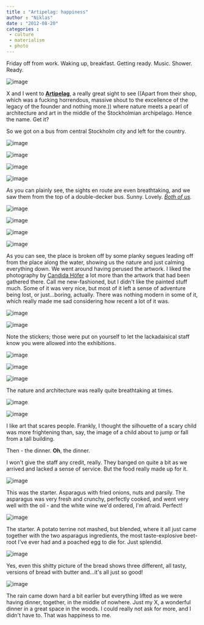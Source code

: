 ```yaml
---
title : "Artipelag: happiness"
author : "Niklas"
date : "2012-08-20"
categories : 
 - culture
 - materialism
 - photo
---
```


Friday off from work. Waking up, breakfast. Getting ready. Music. Shower. Ready.

![image](https://niklasblog.com/wp-content/wpid-CameraZOOM-20120817131210938.jpg "CameraZOOM-20120817131210938.jpg")

X and I went to [**Artipelag**](http://www.artipelag.se), a really great sight to see ((Apart from their shop, which was a fucking horrendous, massive shout to the excellence of the legacy of the founder and nothing more.)) where nature meets a pearl of architecture and art in the middle of the Stockholmian archipelago. Hence the name. Get it?

So we got on a bus from central Stockholm city and left for the country.

![image](https://niklasblog.com/wp-content/wpid-CameraZOOM-20120817133502142.jpg "CameraZOOM-20120817133502142.jpg")

![image](https://niklasblog.com/wp-content/wpid-CameraZOOM-20120817133854174.jpg "CameraZOOM-20120817133854174.jpg")

![image](https://niklasblog.com/wp-content/wpid-CameraZOOM-20120817135621277.jpg "CameraZOOM-20120817135621277.jpg")

![image](https://niklasblog.com/wp-content/wpid-CameraZOOM-20120817135634928.jpg "CameraZOOM-20120817135634928.jpg")

As you can plainly see, the sights en route are even breathtaking, and we saw them from the top of a double-decker bus. Sunny. Lovely. _[Both of us](http://www.youtube.com/watch?v=cfiE_5O9Dn0)._

![image](https://niklasblog.com/wp-content/wpid-CameraZOOM-20120817140342353.jpg "CameraZOOM-20120817140342353.jpg")

![image](https://niklasblog.com/wp-content/wpid-CameraZOOM-20120817140714529.jpg "CameraZOOM-20120817140714529.jpg")

![image](https://niklasblog.com/wp-content/wpid-CameraZOOM-20120817150242157.jpg "CameraZOOM-20120817150242157.jpg")

![image](https://niklasblog.com/wp-content/wpid-CameraZOOM-20120817150259671.jpg "CameraZOOM-20120817150259671.jpg")

As you can see, the place is broken off by some planky segues leading off from the place along the water, showing us the nature and just calming everything down. We went around having perused the artwork. I liked the photography by [Candida Höfer](http://en.wikipedia.org/wiki/Candida_H%C3%B6fer) a lot more than the artwork that had been gathered there. Call me new-fashioned, but I didn't like the painted stuff much. Some of it was very nice, but most of it left a sense of adventure being lost, or just...boring, actually. There was nothing modern in some of it, which really made me sad considering how recent a lot of it was.

![image](https://niklasblog.com/wp-content/wpid-CameraZOOM-20120817150718045.jpg "CameraZOOM-20120817150718045.jpg")

![image](https://niklasblog.com/wp-content/wpid-CameraZOOM-20120817151331802.jpg "CameraZOOM-20120817151331802.jpg")

Note the stickers; those were put on yourself to let the lackadaisical staff know you were allowed into the exhibitions.

![image](https://niklasblog.com/wp-content/wpid-CameraZOOM-20120817155137000.jpg "CameraZOOM-20120817155137000.jpg")

![image](https://niklasblog.com/wp-content/wpid-CameraZOOM-20120817155147733.jpg "CameraZOOM-20120817155147733.jpg")

![image](https://niklasblog.com/wp-content/wpid-CameraZOOM-20120817155200558.jpg "CameraZOOM-20120817155200558.jpg")

The nature and architecture was really quite breathtaking at times.

![image](https://niklasblog.com/wp-content/wpid-CameraZOOM-20120817160409167.jpg "CameraZOOM-20120817160409167.jpg")

![image](https://niklasblog.com/wp-content/wpid-CameraZOOM-20120817160421973.jpg "CameraZOOM-20120817160421973.jpg")

I like art that scares people. Frankly, I thought the silhouette of a scary child was more frightening than, say, the image of a child about to jump or fall from a tall building.

Then - the dinner. **Oh**, the dinner.

I won't give the staff any credit, really. They banged on quite a bit as we arrived and lacked a sense of service. But the food really made up for it.

![image](https://niklasblog.com/wp-content/wpid-CameraZOOM-20120817171727435.jpg "CameraZOOM-20120817171727435.jpg")

This was the starter. Asparagus with fried onions, nuts and parsily. The asparagus was very fresh and crunchy, perfectly cooked, and went very well with the oil - and the white wine we'd ordered, I'm afraid. Perfect!

![image](https://niklasblog.com/wp-content/wpid-CameraZOOM-20120817174030097.jpg "CameraZOOM-20120817174030097.jpg")

The starter. A potato terrine not mashed, but blended, where it all just came together with the two asparagus ingredients, the most taste-explosive beet-root I've ever had and a poached egg to die for. Just splendid.

![image](https://niklasblog.com/wp-content/wpid-CameraZOOM-20120817171748784.jpg "CameraZOOM-20120817171748784.jpg")

Yes, even this shitty picture of the bread shows three different, all tasty, versions of bread with butter and...it's all just so good!

![image](https://niklasblog.com/wp-content/wpid-CameraZOOM-20120817171030149.jpg "CameraZOOM-20120817171030149.jpg")

The rain came down hard a bit earlier but everything lifted as we were having dinner, together, in the middle of nowhere. Just my X, a wonderful dinner in a great space in the woods. I could really not ask for more, and I didn't have to. That was happiness to me.
